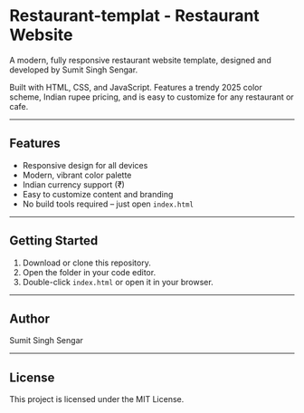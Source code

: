 # Restaurant-templat - Restaurant Website

A modern, fully responsive restaurant website template, designed and developed by Sumit Singh Sengar.

Built with HTML, CSS, and JavaScript. Features a trendy 2025 color scheme, Indian rupee pricing, and is easy to customize for any restaurant or cafe.

---

## Features

- Responsive design for all devices
- Modern, vibrant color palette
- Indian currency support (₹)
- Easy to customize content and branding
- No build tools required – just open `index.html`

---

## Getting Started

1. Download or clone this repository.
2. Open the folder in your code editor.
3. Double-click `index.html` or open it in your browser.

---

## Author

Sumit Singh Sengar

---

## License

This project is licensed under the MIT License.
